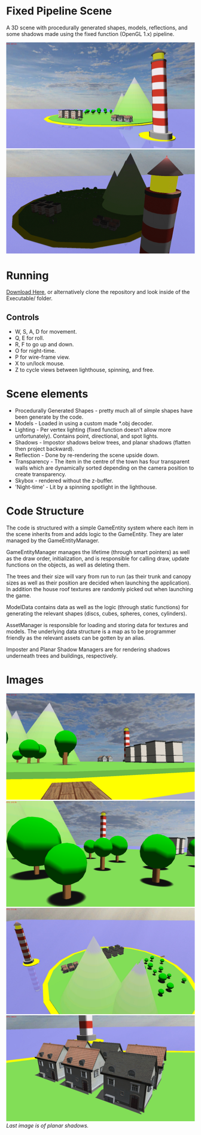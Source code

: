 # Fixed Pipeline Scene
A 3D scene with procedurally generated shapes, models, reflections, and some shadows made using the fixed function (OpenGL 1.x) pipeline.

![Image of scene](https://github.com/giodestone/Fixed-Pipeline-Scene/blob/master/Images/Image1.jpg)
![GIF of night-time](https://github.com/giodestone/Fixed-Pipeline-Scene/blob/master/Images/GIF.gif)

# Running
[Download Here](https://github.com/giodestone/Fixed-Pipeline-Scene/releases), or alternatively clone the repository and look inside of the Executable/ folder.

## Controls
* W, S, A, D for movement.
* Q, E for roll.
* R, F to go up and down.
* O for night-time.
* P for wire-frame view.
* X to un/lock mouse.
* Z to cycle views between lighthouse, spinning, and free.

# Scene elements
* Procedurally Generated Shapes - pretty much all of simple shapes have been generate by the code.
* Models - Loaded in using a custom made *.obj decoder.
* Lighting - Per vertex lighting (fixed function doesn't allow more unfortunately). Contains point, directional, and spot lights.
* Shadows - Impostor shadows below trees, and planar shadows (flatten then project backward).
* Reflection - Done by re-rendering the scene upside down.
* Transparency - The item in the centre of the town has four transparent walls which are dynamically sorted depending on the camera position to create transparency.
* Skybox - rendered without the z-buffer.
* 'Night-time' - Lit by a spinning spotlight in the lighthouse.

# Code Structure
The code is structured with a simple GameEntity system where each item in the scene inherits from and adds logic to the GameEntity. They are later managed by the GameEntityManager.

GameEntityManager manages the lifetime (through smart pointers) as well as the draw order, initialization, and is responsible for calling draw, update functions on the objects, as well as deleting them.

The trees and their size will vary from run to run (as their trunk and canopy sizes as well as their position are decided when launching the application). In addition the house roof textures are randomly picked out when launching the game.

ModelData contains data as well as the logic (through static functions) for generating the relevant shapes (discs, cubes, spheres, cones, cylinders).

AssetManager is responsible for loading and storing data for textures and models. The underlying data structure is a map as to be programmer friendly as the relevant assets can be gotten by an alias.

Imposter and Planar Shadow Managers are for rendering shadows underneath trees and buildings, respectively.

# Images
![Scene from dock](https://github.com/giodestone/Fixed-Pipeline-Scene/blob/master/Images/Image2.jpg)
![Scene from forest with imposter shadows](https://github.com/giodestone/Fixed-Pipeline-Scene/blob/master/Images/Image3.jpg)
![Scene from mountains](https://github.com/giodestone/Fixed-Pipeline-Scene/blob/master/Images/Image4.jpg)
![Houses with planar shadows](https://github.com/giodestone/Fixed-Pipeline-Scene/blob/master/Images/Image5.jpg)
*Last image is of planar shadows.*